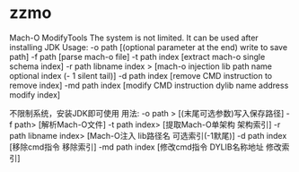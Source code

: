 # zzmo
Mach-O ModifyTools
The system is not limited. It can be used after installing JDK
Usage:
-o path [(optional parameter at the end) write to save path]
-f path [parse mach-o file]
-t path index [extract mach-o single schema index]
-r path libname index > [mach-o injection lib path name optional index (- 1 silent tail)]
-d path index [remove CMD instruction to remove index]
-md path index [modify CMD instruction dylib name address modify index]

不限制系统，安装JDK即可使用
用法:
-o path > [(末尾可选参数)写入保存路径]
-f path> [解析Mach-O文件]
-t path index> [提取Mach-O单架构 架构索引]
-r path libname index> [Mach-O注入 lib路径名 可选索引(-1默尾)]
-d path index [移除cmd指令 移除索引]
-md path index [修改cmd指令 DYLIB名称地址 修改索引]
